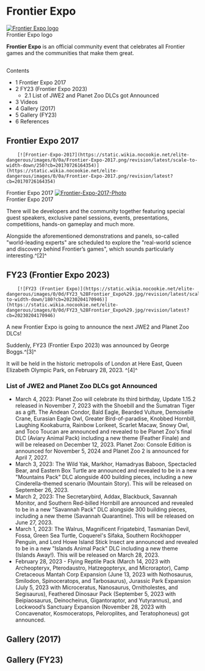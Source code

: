 # Frontier Expo
[![Frontier Expo logo](https://static.wikia.nocookie.net/elite-dangerous/images/d/d8/Frontier_Expo_logo.png/revision/latest/scale-to-width-down/300?cb=20170726163412)](https://static.wikia.nocookie.net/elite-dangerous/images/d/d8/Frontier_Expo_logo.png/revision/latest?cb=20170726163412) 	 		 			 		 		 		 			
Frontier Expo logo
 		 	 

**Frontier Expo** is an official community event that celebrates all Frontier games and the communities that make them great.

## 

Contents

- 1 Frontier Expo 2017
- 2 FY23 (Frontier Expo 2023)
    - 2.1 List of JWE2 and Planet Zoo DLCs got Announced
- 3 Videos
- 4 Gallery (2017)
- 5 Gallery (FY23)
- 6 References

## Frontier Expo 2017

 	 	[![Frontier-Expo-2017](https://static.wikia.nocookie.net/elite-dangerous/images/0/0a/Frontier-Expo-2017.png/revision/latest/scale-to-width-down/250?cb=20170726164354)](https://static.wikia.nocookie.net/elite-dangerous/images/0/0a/Frontier-Expo-2017.png/revision/latest?cb=20170726164354) 	 		 			 		 		 		 			
Frontier Expo 2017
 		 	  	 	[![Frontier-Expo-2017-Photo](https://static.wikia.nocookie.net/elite-dangerous/images/e/e2/Frontier-Expo-2017-Photo.png/revision/latest/scale-to-width-down/250?cb=20171019194636)](https://static.wikia.nocookie.net/elite-dangerous/images/e/e2/Frontier-Expo-2017-Photo.png/revision/latest?cb=20171019194636) 	 		 			 		 		 		 			
Frontier Expo 2017
 		 	 

There will be developers and the community together featuring special guest speakers, exclusive panel sessions, events, presentations, competitions, hands-on gameplay and much more. 

Alongside the aforementioned demonstrations and panels, so-called "world-leading experts" are scheduled to explore the "real-world science and discovery behind Frontier’s games", which sounds particularly interesting.^[2]^

## FY23 (Frontier Expo 2023)

 	 	[![FY23 (Frontier Expo)](https://static.wikia.nocookie.net/elite-dangerous/images/0/0d/FY23_%28Frontier_Expo%29.jpg/revision/latest/scale-to-width-down/180?cb=20230204170946)](https://static.wikia.nocookie.net/elite-dangerous/images/0/0d/FY23_%28Frontier_Expo%29.jpg/revision/latest?cb=20230204170946) 	 		 			 		 		 		 			
A new Frontier Expo is going to announce the next JWE2 and Planet Zoo DLCs!
 		 	 

Suddenly, FY23 (Frontier Expo 2023) was announced by George Boggs.^[3]^

It will be held in the historic metropolis of London at Here East, Queen Elizabeth Olympic Park, on February 28, 2023. ^[4]^

### List of JWE2 and Planet Zoo DLCs got Announced

- March 4, 2023: Planet Zoo will celebrate its third birthday, Update 1.15.2 released in November 7, 2023 with the Shoebill and the Sumatran Tiger as a gift. The Andean Condor, Bald Eagle, Bearded Vulture, Demoiselle Crane, Eurasian Eagle Owl, Greater Bird-of-paradise, Knobbed Hornbill, Laughing Kookaburra, Rainbow Lorikeet, Scarlet Macaw, Snowy Owl, and Toco Toucan are announced and revealed to be Planet Zoo's final DLC (Aviary Animal Pack) including a new theme (Feather Finale) and will be released on December 12, 2023. Planet Zoo: Console Edition is announced for November 5, 2024 and Planet Zoo 2 is announced for April 7, 2027.
- March 3, 2023: The Wild Yak, Markhor, Hamadryas Baboon, Spectacled Bear, and Eastern Box Turtle are announced and revealed to be in a new "Mountains Pack" DLC alongside 400 building pieces, including a new Cinderella-themed scenario (Mountain Story). This will be released on September 26, 2023.
- March 2, 2023: The Secretarybird, Addax, Blackbuck, Savannah Monitor, and Southern Red-billed Hornbill are announced and revealed to be in a new "Savannah Pack" DLC alongside 300 building pieces, including a new theme (Savannah Quarantine). This will be released on June 27, 2023.
- March 1, 2023: The Walrus, Magnificent Frigatebird, Tasmanian Devil, Fossa, Green Sea Turtle, Coquerel's Sifaka, Southern Rockhopper Penguin, and Lord Howe Island Stick Insect are announced and revealed to be in a new "Islands Animal Pack" DLC including a new theme (Islands Away!). This will be released on March 28, 2023.
- February 28, 2023 - Flying Reptile Pack (March 14, 2023 with Archeopteryx, Pterodaustro, Hatzegopteryx, and Microraptor), Camp Cretaceous Mantah Corp Expansion (June 13, 2023 with Nothosaurus, Smilodon, Spinoceratops, and Tarbosaurus), Jurassic Park Expansion (July 5, 2023 with Microceratus, Nanosaurus, Ornitholestes, and Segisaurus), Feathered Dinosaur Pack (September 5, 2023 with Beipiaosaurus, Deinocheirus, Gigantoraptor, and Yutyrannus), and Lockwood’s Sanctuary Expansion (November 28, 2023 with Concavenator, Kosmoceratops,  Peloroplites, and Teratophoneus) got announced.

## Gallery (2017)

## Gallery (FY23)